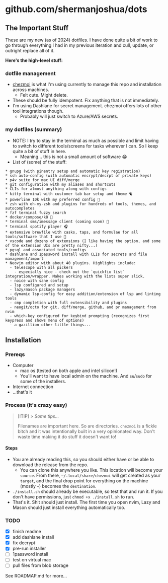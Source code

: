 # github.com/shermanjoshua/dots

## The Important Stuff

These are my new (as of 2024) dotfiles. I have done quite a bit of work to go through everything I had in my previous iteration and cull, update, or outright replace all of it.

**Here's the high-level stuff:**

### dotfile management

- [chezmoi](https://chezmoi.io) is what I'm using currently to manage this repo and installation across machines.
  - Felt cute. Might delete.
- These should be fully idempotent. Fix anything that is not immediately.
- I'm using Dashlane for secret management. chezmoi offers lots of other tool integrations though.
  - Probably will just switch to Azure/AWS secrets.

### my dotfiles (summary)

- NOTE: I try to stay in the terminal as much as possible and limit having to switch to different tools/screens for tasks wherever I can. So I keep quite a bit of stuff in here.
  - Meaning... this is not a small amount of software 😂
- List of (some) of the stuff:

```
* gnupg (with pinentry setup and automatic key registration)
* ssh auto-config (with automatic encrypt/decrpt of private keys)
* p4v suite for mac UI diff/merge
* git configuration with my aliases and shortcuts
* CLIs for almost anything along with configs
* kitty terminal with customer tab bar setup and theme 🐈
* powerline 10k with my preferred config 🔌
* zsh with oh-my-zsh and plugins for hundreds of tools, themes, and autocompletes
* fzf terminal fuzzy search
* docker/compose/k8 🐳
* terminal sms/imessage client (coming soon) 💬
* terminal spotify player 🎧
* extensive brewfile with casks, taps, and formulae for all tools/software that I use 🍺
* vscode and dozens of extensions (I like having the option, and some of the extension UIs are pretty nifty...)
* pgsql and associated tools/configs
* dashlane and 1password install with CLIs for secrets and file management/import
* Neovim editor with about 40 plugins. Highlights include:
  - telescope with all pickers
    - especially nice - check out the `quickfix list` integration/wrapper. Makes working with the lists super slick.
  - noice with sane config
  - lsp configured and setup
  - lazy/mason package managers
  - dynamic lsp-config for easy addition/extension of lsp and linting tools
  - cmp completion with full extensibility and plugins
  - neogit/octo for git, diff/merge, github, and pr management from nvim
  - which-key configured for keybind prompting (recognizes first keypress and shows menu of options)
  - a gazillion other little things...
```

## Installation

### Prereqs

- Computer
  - mac os (tested on both apple and intel silicon!)
  - You'll want to have local admin on the machine. And `su`/`sudo` for some of the installers.
- Internet connection
- ...that's it

### Process (it's crazy easy)

> [!TIP] > _Some tips..._
>
> Filenames are important here.
> So are directories.
> `chezmoi` is a fickle bitch and it was intentionally built in a very opinionated way.
> Don't waste time making it do stuff it doesn't want to!

#### Steps

- You are already reading this, so you should either have or be able to download the release from the repo.
  - You can clone this anywhere you like. This location will become your `source`. From there, `~/.local/share/chezmoi` will get created as your `target`, and the final drop point for everything on the machine (mostly `~`) becomes the `destination`.
- `./install.sh` should already be executable, so test that and run it. If you don't have permissions, just `chmod +x ./install.sh` to run.
- That's it. Shit should just install. The first time you open nvim, Lazy and Mason should just install everything automatically too.

### TODO

- [x] finish readme
- [x] add dashlane install
- [x] fix decrypt
- [x] pre-run installer
- [ ] 1password install
- [ ] test on virtual mac
- [ ] pull files from blob storage

See ROADMAP.md for more...
